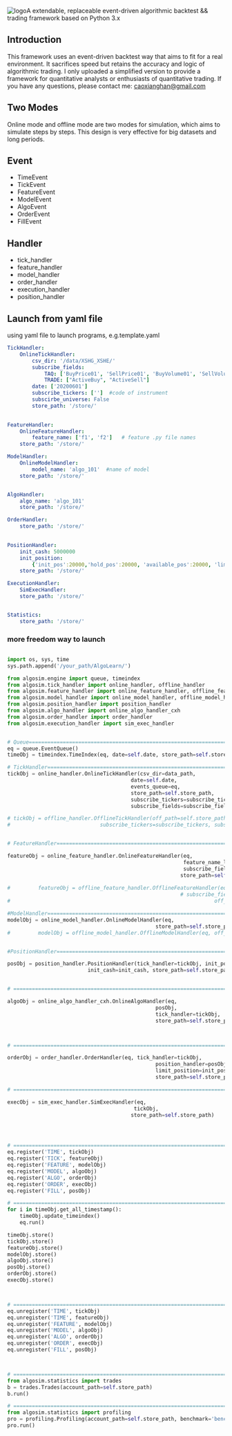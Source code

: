 
![logo](https://raw.githubusercontent.com/goosemayor/AlgoSim/master/logo.png)A extendable, replaceable event-driven algorithmic backtest && trading framework based on Python 3.x

## Introduction
This framework uses an event-driven backtest way that aims to fit for a real environment. It sacrifices speed but retains the accuracy and logic of algorithmic trading. I only uploaded a simplified version to provide a framework for quantitative analysts or enthusiasts of quantitative trading. If you have any questions, please contact me: caoxianghan@gmail.com

## Two Modes
Online mode and offline mode are two modes for simulation, which aims to simulate steps by steps. This design is very effective for big datasets and long periods.


## Event
- TimeEvent
- TickEvent
- FeatureEvent
- ModelEvent
- AlgoEvent
- OrderEvent
- FillEvent


## Handler
- tick_handler
- feature_handler
- model_handler
- order_handler
- execution_handler
- position_handler


## Launch from yaml file
using yaml file to launch programs, e.g.template.yaml
```yaml
TickHandler:
    OnlineTickHandler:
        csv_dir: '/data/XSHG_XSHE/'
        subscribe_fields:
            TAQ: ['BuyPrice01', 'SellPrice01', 'BuyVolume01', 'SellVolume01', 'TotalBuyOrderVolume', 'TotalSellOrderVolume', 'WtAvgSellPrice', 'WtAvgBuyPrice']
            TRADE: ["ActiveBuy", "ActiveSell"]
        date: ['20200601']
        subscribe_tickers: ['']  #code of instrument
        subscirbe_universe: False
        store_path: '/store/'
        

FeatureHandler:
    OnlineFeatureHandler: 
        feature_name: ['f1', 'f2']   # feature .py file names
    store_path: '/store/'

ModelHandler:
    OnlineModelHandler:
        model_name: 'algo_101'  #name of model
    store_path: '/store/'


AlgoHandler:
    algo_name: 'algo_101'
    store_path: '/store/'

OrderHandler:
    store_path: '/store/'

    
PositionHandler:
    init_cash: 5000000
    init_position:
        {'init_pos':20000,'hold_pos':20000, 'available_pos':20000, 'limit_pos':20000}
    store_path: '/store/'        

ExecutionHandler:
    SimExecHandler:
    store_path: '/store/'


Statistics:
    store_path: '/store/'

```
### more freedom way to launch
```python

import os, sys, time
sys.path.append('/your_path/AlgoLearn/')

from algosim.engine import queue, timeindex
from algosim.tick_handler import online_handler, offline_handler
from algosim.feature_handler import online_feature_handler, offline_feature_handler
from algosim.model_handler import online_model_handler, offline_model_handler
from algosim.position_handler import position_handler
from algosim.algo_handler import online_algo_handler_cxh
from algosim.order_handler import order_handler
from algosim.execution_handler import sim_exec_handler


# Queue========================================================================
eq = queue.EventQueue()
timeObj = timeindex.TimeIndex(eq, date=self.date, store_path=self.store_path)    

# TickHandler========================================================================
tickObj = online_handler.OnlineTickHandler(csv_dir=data_path, 
                                        date=self.date, 
                                        events_queue=eq,
                                        store_path=self.store_path, 
                                        subscribe_tickers=subscribe_tickers, 
                                        subscribe_fields=subscribe_fields)

# tickObj = offline_handler.OfflineTickHandler(off_path=self.store_path, date=self.date, events_queue=eq,
#                             subscribe_tickers=subscribe_tickers, subscribe_fields=subscribe_fields)


# FeatureHandler========================================================================

featureObj = online_feature_handler.OnlineFeatureHandler(eq, 
                                                         feature_name_list=['f1', 'f3'],
                                                         subscribe_fields=subscribe_fields,
                                                        store_path=self.store_path)
    
#         featureObj = offline_feature_handler.OfflineFeatureHandler(eq,
                                                        # subscribe_fields=subscribe_fields,
#                                                                  off_path=self.store_path)

#ModelHandler========================================================================
modelObj = online_model_handler.OnlineModelHandler(eq, 
                                                store_path=self.store_path)
#         modelObj = offline_model_handler.OfflineModelHandler(eq, off_path=self.store_path)


#PositionHandler========================================================================

posObj = position_handler.PositionHandler(tick_handler=tickObj, init_position=init_position,
                          init_cash=init_cash, store_path=self.store_path)


# ========================================================================

algoObj = online_algo_handler_cxh.OnlineAlgoHandler(eq, 
                                                posObj, 
                                                tick_handler=tickObj, 
                                                store_path=self.store_path)



# ========================================================================

orderObj = order_handler.OrderHandler(eq, tick_handler=tickObj, 
                                                position_handler=posObj,
                                                limit_position=init_position,
                                                store_path=self.store_path)

# ========================================================================

execObj = sim_exec_handler.SimExecHandler(eq,
                                         tickObj,
                                        store_path=self.store_path)




# ========================================================================
eq.register('TIME', tickObj)
eq.register('TICK', featureObj)
eq.register('FEATURE', modelObj)
eq.register('MODEL', algoObj)
eq.register('ALGO', orderObj)
eq.register('ORDER', execObj)
eq.register('FILL', posObj)

# ========================================================================
for i in timeObj.get_all_timestamp():
    timeObj.update_timeindex()
    eq.run()

timeObj.store()
tickObj.store()
featureObj.store()
modelObj.store()
algoObj.store()
posObj.store()
orderObj.store()
execObj.store()



# ========================================================================
eq.unregister('TIME', tickObj)
eq.unregister('TIME', featureObj)
eq.unregister('FEATURE', modelObj)
eq.unregister('MODEL', algoObj)
eq.unregister('ALGO', orderObj)
eq.unregister('ORDER', execObj)
eq.unregister('FILL', posObj)



# ========================================================================
from algosim.statistics import trades
b = trades.Trades(account_path=self.store_path)
b.run()

# ========================================================================
from algosim.statistics import profiling
pro = profiling.Profiling(account_path=self.store_path, benchmark='benchmark')
pro.run()
```
